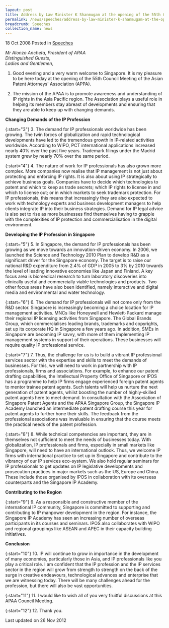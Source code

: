 ```yaml
---
layout: post
title: Address by Law Minister K Shanmugam at the opening of the 55th Council Meeting of the Asian Patent Attorney's Association
permalink: /news/speeches/address-by-law-minister-k-shanmugam-at-the-opening-of-the-55th-council-meeting-of-the-asian-patent
breadcrumb: Speeches
collection_name: news
---
```


18 Oct 2008 Posted in [Speeches](/news/speeches)

*Mr Alonzo Ancheta, President of APAA*  
*Distinguished Guests,*  
*Ladies and Gentlemen,*  

1. Good evening and a very warm welcome to Singapore. It is my pleasure to be here today at the opening of the 55th Council Meeting of the Asian Patent Attorneys' Association (APPA).

2. The mission of the APAA is to promote awareness and understanding of IP rights in the Asia Pacific region. The Association plays a useful role in helping its members stay abreast of developments and ensuring that they are able to keep up with changing demands.

**Changing Demands of the IP Profession**

{:start="3"}
3. The demand for IP professionals worldwide has been growing. The twin forces of globalization and rapid technological developments have led to the tremendous growth in IP-related activities worldwide. According to WIPO, PCT international applications increased nearly 40% over the past five years. 
Trademark filings under the Madrid system grew by nearly 70% over the same period. 

{:start="4"}
4. The nature of work for IP professionals has also grown more complex. More companies now realise that IP management is not just about protecting and enforcing IP rights. It is also about using IP strategically to achieve business goals. Companies have to decide which technologies to patent and which to keep as trade secrets; which IP rights to license in and which to license out; or in which markets to seek trademark protection. For IP professionals, this means that increasingly they are also expected to work with technology experts and business development managers to help clients integrate IP into their business strategies. Demand for IP legal advice is also set to rise as more businesses find themselves having to grapple with the complexities of IP protection and commercialisation in the digital environment.

**Developing the IP Profession in Singapore**

{:start="5"}
5. In Singapore, the demand for IP professionals has been growing as we move towards an innovation-driven economy. In 2006, we launched the Science and Technology 2010 Plan to develop R&D as a significant driver for the Singapore economy. The target is to raise our national R&D expenditure from 2.4% of GDP in 2005 to 3% by 2010 towards the level of leading innovative economies like Japan and Finland. A key focus area is biomedical research to turn laboratory discoveries into clinically useful and commercially viable technologies and products. Two other focus areas have also been identified, namely interactive and digital media and environmental and water technology.

{:start="6"}
6. The demand for IP professionals will not come only from the R&D sector. Singapore is increasingly becoming a choice location for IP management activities. MNCs like Honeywell and Hewlett-Packard manage their regional IP licensing activities from Singapore. The Global Brands Group, which commercialises leading brands, trademarks and copyrights, set up its corporate HQ in Singapore a few years ago. In addition, SMEs in Singapore are becoming IP savvy, with more of them implementing IP management systems in support of their operations. These businesses will require quality IP professional service.

{:start="7"}
7. Thus, the challenge for us is to build a vibrant IP professional services sector with the expertise and skills to meet the demands of businesses. For this, we will need to work in partnership with IP professionals, firms and associations. For example, to enhance our patent drafting capabilities, the Intellectual Property Office of Singapore or IPOS has a programme to help IP firms engage experienced foreign patent agents to mentor trainee patent agents. Such talents will help us nurture the next generation of patent agents, whilst boosting the number of highly-skilled patent agents here to meet demand. In consultation with the Association of Singapore Patent Agents and the APAA Singapore Group, the Singapore IP Academy launched an intermediate patent drafting course this year for patent agents to further hone their skills. The feedback from the professional associations was invaluable in ensuring that the course meets the practical needs of the patent profession.

{:start="8"}
8. While technical competencies are important, they are in themselves not sufficient to meet the needs of businesses today. With globalization, IP professionals and firms, especially in small markets like Singapore, will need to have an international outlook. Thus, we welcome IP firms with international practice to set up in Singapore and contribute to the vibrancy of our IP services eco-system. We also hold regular seminars for IP professionals to get updates on IP legislative developments and prosecution practices in major markets such as the US, Europe and China. These include those organised by IPOS in collaboration with its overseas counterparts and the Singapore IP Academy.

**Contributing to the Region**

{:start="9"}
9. As a responsible and constructive member of the international IP community, Singapore is committed to supporting and contributing to IP manpower development in the region. For instance, the Singapore IP Academy has seen an increasing number of overseas participants in its courses and seminars. IPOS also collaborates with WIPO and regional groupings like ASEAN and APEC in their capacity building initiatives.

**Conclusion**

{:start="10"}
10. IP will continue to grow in importance in the development of many economies, particularly those in Asia, and IP professionals like you play a critical role. I am confident that the IP profession and the IP services sector in the region will grow from strength to strength on the back of the surge in creative endeavours, technological advances and enterprise that we are witnessing today. There will be many challenges ahead for the profession, but there will also be vast opportunities.


{:start="11"}
11. I would like to wish all of you very fruitful discussions at this APAA Council Meeting. 

{:start="12"}
12. Thank you.


<p class="right-side-updated">Last updated on 26 Nov 2012</p>

